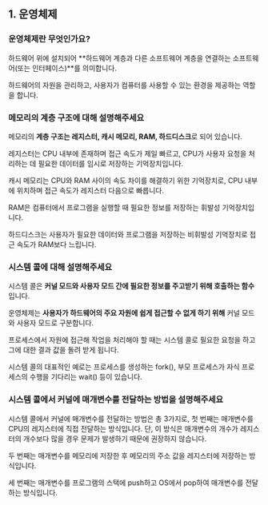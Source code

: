 ## 1. 운영체제

### 운영체제란 무엇인가요?

하드웨어 위에 설치되어 **하드웨어 계층과 다른 소프트웨어 계층을 연결하는 소프트웨어(또는 인터페이스)**를 의미합니다.

하드웨어의 자원을 관리하고, 사용자가 컴퓨터를 사용할 수 있는 환경을 제공하는 역할을 합니다.

### 메모리의 계층 구조에 대해 설명해주세요

메모리의 **계층 구조는 레지스터, 캐시 메모리, RAM, 하드디스크**로 되어 있습니다.

레지스터는 CPU 내부에 존재하며 접근 속도가 제일 빠르고, CPU가 사용자 요청을 처리하는 데 필요한 데이터를 임시로 저장하는 기억장치입니다.

캐시 메모리는 CPU와 RAM 사이의 속도 차이를 해결하기 위한 기억장치로, CPU 내부에 위치하며 접근 속도가 레지스터 다음으로 빠릅니다.

RAM은 컴퓨터에서 프로그램을 실행할 때 필요한 정보를 저장하는 휘발성 기억장치입니다.

하드디스크는 사용자가 필요한 데이터와 프로그램을 저장하는 비휘발성 기억장치로 접근 속도가 RAM보다 느립니다.

### 시스템 콜에 대해 설명해주세요

시스템 콜은 **커널 모드와 사용자 모드 간에 필요한 정보를 주고받기 위해 호출하는 함수**입니다.

운영체제는 **사용자가 하드웨어의 주요 자원에 쉽게 접근할 수 없게 하기 위해** 커널 모드와 사용자 모드로 구분합니다.

프로세스에서 자원에 접근해 작업을 처리해야 할 때는 시스템 콜로 필요한 요청을 하고 그에 대한 결과 값을 돌려 받게 됩니다. 

시스템 콜의 대표적인 예로는 프로세스를 생성하는 fork(), 부모 프로세스가 자식 프로세스의 수행을 기다리는 wait() 등이 있습니다.

### 시스템 콜에서 커널에 매개변수를 전달하는 방법을 설명해주세요

시스템 콜에서 커널에 매개변수를 전달하는 방법은 총 3가지로, 첫 번째는 매개변수를 CPU의 레지스터에 직접 전달하는 방식입니다. 단, 이 방식은 매개변수의 개수가 레지스터의 개수보다 많을 경우 문제가 발생하기 때문에 권장하지 않습니다.

두 번째는 매개변수를 메모리에 저장한 후 메모리의 주소 값을 레지스터에 저장하는 방식입니다.

세 번째는 매개변수를 프로그램의 스택에 push하고 OS에서 pop하여 매개변수를 전달하는 방식입니다.
